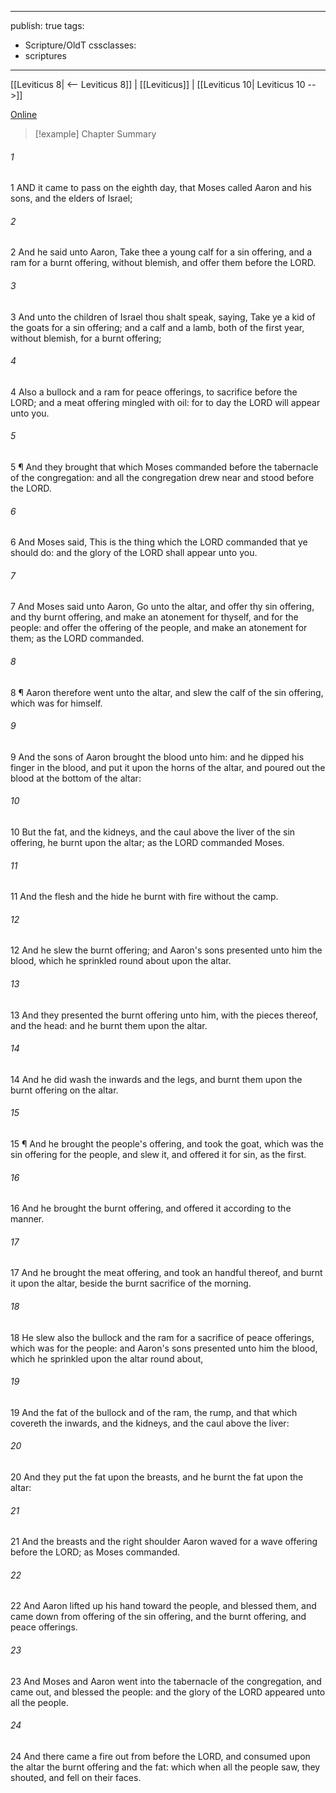 

---
publish: true
tags:
  - Scripture/OldT
cssclasses:
  - scriptures
---
[[Leviticus 8| <-- Leviticus 8]] | [[Leviticus]] | [[Leviticus 10| Leviticus 10 -->]]

[Online](https://churchofjesuschrist.org/study/scriptures/ot/lev/9?lang=eng)

>[!example] Chapter Summary
>
###### 1
1 AND it came to pass on the eighth day, that Moses called Aaron and his sons, and the elders of Israel;
###### 2
2 And he said unto Aaron, Take thee a young calf for a sin offering, and a ram for a burnt offering, without blemish, and offer them before the LORD.
###### 3
3 And unto the children of Israel thou shalt speak, saying, Take ye a kid of the goats for a sin offering; and a calf and a lamb, both of the first year, without blemish, for a burnt offering;
###### 4
4 Also a bullock and a ram for peace offerings, to sacrifice before the LORD; and a meat offering mingled with oil: for to day the LORD will appear unto you.
###### 5
5 ¶ And they brought that which Moses commanded before the tabernacle of the congregation: and all the congregation drew near and stood before the LORD.
###### 6
6 And Moses said, This is the thing which the LORD commanded that ye should do: and the glory of the LORD shall appear unto you.
###### 7
7 And Moses said unto Aaron, Go unto the altar, and offer thy sin offering, and thy burnt offering, and make an atonement for thyself, and for the people: and offer the offering of the people, and make an atonement for them; as the LORD commanded.
###### 8
8 ¶ Aaron therefore went unto the altar, and slew the calf of the sin offering, which was for himself.
###### 9
9 And the sons of Aaron brought the blood unto him: and he dipped his finger in the blood, and put it upon the horns of the altar, and poured out the blood at the bottom of the altar:
###### 10
10 But the fat, and the kidneys, and the caul above the liver of the sin offering, he burnt upon the altar; as the LORD commanded Moses.
###### 11
11 And the flesh and the hide he burnt with fire without the camp.
###### 12
12 And he slew the burnt offering; and Aaron's sons presented unto him the blood, which he sprinkled round about upon the altar.
###### 13
13 And they presented the burnt offering unto him, with the pieces thereof, and the head: and he burnt them upon the altar.
###### 14
14 And he did wash the inwards and the legs, and burnt them upon the burnt offering on the altar.
###### 15
15 ¶ And he brought the people's offering, and took the goat, which was the sin offering for the people, and slew it, and offered it for sin, as the first.
###### 16
16 And he brought the burnt offering, and offered it according to the manner.
###### 17
17 And he brought the meat offering, and took an handful thereof, and burnt it upon the altar, beside the burnt sacrifice of the morning.
###### 18
18 He slew also the bullock and the ram for a sacrifice of peace offerings, which was for the people: and Aaron's sons presented unto him the blood, which he sprinkled upon the altar round about,
###### 19
19 And the fat of the bullock and of the ram, the rump, and that which covereth the inwards, and the kidneys, and the caul above the liver:
###### 20
20 And they put the fat upon the breasts, and he burnt the fat upon the altar:
###### 21
21 And the breasts and the right shoulder Aaron waved for a wave offering before the LORD; as Moses commanded.
###### 22
22 And Aaron lifted up his hand toward the people, and blessed them, and came down from offering of the sin offering, and the burnt offering, and peace offerings.
###### 23
23 And Moses and Aaron went into the tabernacle of the congregation, and came out, and blessed the people: and the glory of the LORD appeared unto all the people.
###### 24
24 And there came a fire out from before the LORD, and consumed upon the altar the burnt offering and the fat: which when all the people saw, they shouted, and fell on their faces.




